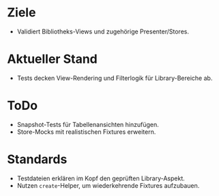 # Ziele
- Validiert Bibliotheks-Views und zugehörige Presenter/Stores.

# Aktueller Stand
- Tests decken View-Rendering und Filterlogik für Library-Bereiche ab.

# ToDo
- Snapshot-Tests für Tabellenansichten hinzufügen.
- Store-Mocks mit realistischen Fixtures erweitern.

# Standards
- Testdateien erklären im Kopf den geprüften Library-Aspekt.
- Nutzen `create`-Helper, um wiederkehrende Fixtures aufzubauen.
